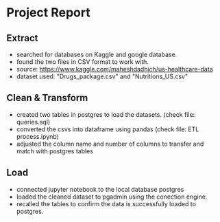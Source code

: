 # Project Report

## Extract

* searched for databases on Kaggle and google database.
* found the two files in CSV format to work with.
* source: https://www.kaggle.com/maheshdadhich/us-healthcare-data
* dataset used: "Drugs_package.csv" and "Nutritions_US.csv"

## Clean & Transform

* created two tables in postgres to load the datasets. (check file: queries.sql)
* converted the csvs into dataframe using pandas (check file: ETL process.ipynb)
* adjusted the column name and number of columns to transfer and match with postgres tables


## Load 

* connected jupyter notebook to the local database postgres
* loaded the cleaned dataset to pgadmin using the conection engine.
* recalled the tables to confirm the data is successfully loaded to postgres.



